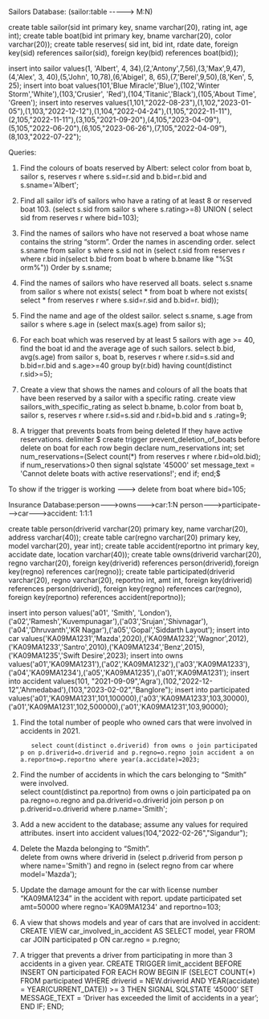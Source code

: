 Sailors Database: (sailor:table -----> M:N)

create table sailor(sid int primary key, sname varchar(20), rating int, age int);
create table boat(bid int primary key, bname varchar(20), color varchar(20));
create table reserves( sid int, bid int, rdate date, foreign key(sid) references sailor(sid), foreign key(bid) references boat(bid));

insert into sailor values(1, 'Albert', 4, 34),(2,'Antony',7,56),(3,'Max',9,47),(4,'Alex', 3, 40),(5,'John', 10,78),(6,'Abigel', 8, 65),(7,'Berel',9,50),(8,'Ken', 5, 25);
insert into boat values(101,'Blue Miracle','Blue'),(102,'Winter Storm','White'),(103,'Crusier', 'Red'),(104,'Titanic','Black'),(105,'About Time', 'Green');
insert into reserves values(1,101,"2022-08-23"),(1,102,"2023-01-05"),(1,103,"2022-12-12"),(1,104,"2022-04-24"),(1,105,"2022-11-11"),(2,105,"2022-11-11"),(3,105,"2021-09-20"),(4,105,"2023-04-09"),(5,105,"2022-06-20"),(6,105,"2023-06-26"),(7,105,"2022-04-09"),(8,103,"2022-07-22");

Queries:
1. Find the colours of boats reserved by Albert:
         select color from boat b, sailor s, reserves r where s.sid=r.sid and b.bid=r.bid and s.sname='Albert';

2. Find all sailor id’s of sailors who have a rating of at least 8 or reserved boat 103.
           (select s.sid from sailor s where s.rating>=8) UNION ( select sid from reserves r where bid=103);

3. Find the names of sailors who have not reserved a boat whose name contains the string “storm”. Order the names in ascending order.
           select s.sname from sailor s where s.sid not in (select r.sid from reserves r where r.bid in(select b.bid from boat b where b.bname like "%St
orm%")) Order by s.sname;

4. Find the names of sailors who have reserved all boats.
           select s.sname from sailor s where not exists( select * from boat b where not exists( select * from reserves r where s.sid=r.sid and b.bid=r.
bid));

5. Find the name and age of the oldest sailor.
             select s.sname, s.age from sailor s where s.age in (select max(s.age) from sailor s);

6. For each boat which was reserved by at least 5 sailors with age >= 40, find the boat id and the average age of such sailors.
            select b.bid, avg(s.age) from sailor s, boat b, reserves r where r.sid=s.sid and b.bid=r.bid and s.age>=40 group by(r.bid) having count(distinct r.sid>=5);

7. Create a view that shows the names and colours of all the boats that have been reserved by a sailor with a specific rating.
             create view sailors_with_specific_rating as select b.bname, b.color from boat b, sailor s, reserves r where r.sid=s.sid and r.bid=b.bid and s
.rating=9;

8. A trigger that prevents boats from being deleted If they have active reservations.
            delimiter $ 
            create trigger prevent_deletion_of_boats before delete on boat for each row begin declare num_reservations int; set num_reservations=(Select count(*) 
            from reserves r where r.bid=old.bid); if num_reservations>0 then signal sqlstate '45000' set message_text = 'Cannot delete boats with active  reservations!'; end if; end;$

 To show if the trigger is working ---> delete from boat where bid=105;







Insurance Database:person--->owns--->car:1:N    person--->participate--->car--->accident: 1:1:1

create table person(driverid varchar(20) primary key, name varchar(20), address varchar(40));
create table car(regno varchar(20) primary key, model varchar(20), year int);
create table accident(reportno int primary key, accidate date, location varchar(40));
create table owns(driverid varchar(20), regno varchar(20), foreign key(driverid) references person(driverid),foreign key(regno) references car(regno));
create table participated(driverid varchar(20), regno varchar(20), reportno int, amt int, foreign key(driverid) references person(driverid),
foreign key(regno) references car(regno), foreign key(reportno) references accident(reportno));

insert into person values('a01', 'Smith', 'London'),('a02','Ramesh','Kuvempunagar'),('a03','Srujan','Shivnagar'),('a04','Dhruvanth','KR Nagar'),('a05','Gopal','Siddarth Layout');
 insert into car values('KA09MA1231','Mazda',2020),('KA09MA1232','Wagnor',2012),('KA09MA1233','Santro',2010),('KA09MA1234','Benz',2015),('KA09MA1235','Swift Desire',2023);
insert into owns values('a01','KA09MA1231'),('a02','KA09MA1232'),('a03','KA09MA1233'),('a04','KA09MA1234'),('a05','KA09MA1235'),('a01','KA09MA1231');
insert into accident values(101, "2021-09-09",'Agra'),(102,"2022-12-12",'Ahmedabad'),(103,"2023-02-02","Banglore");
insert into participated values('a01','KA09MA1231',101,100000),('a03','KA09MA1233',103,30000),('a01','KA09MA1231',102,500000),('a01','KA09MA1231',103,90000);

1.  Find the total number of people who owned cars that were involved in accidents in 2021. 

           select count(distinct o.driverid) from owns o join participated p on p.driverid=o.driverid and p.regno=o.regno join accident a on a.reportno=p.reportno where year(a.accidate)=2023;

2.  Find the number of accidents in which the cars belonging to “Smith” were involved.  
         select count(distinct pa.reportno) from owns o join participated pa on pa.regno=o.regno and pa.driverid=o.driverid join person p on p.driverid=o.driverid where p.name='Smith';

3.  Add a new accident to the database; assume any values for required attributes. 
         insert into accident values(104,"2022-02-26","Sigandur");

4. Delete the Mazda belonging to “Smith”.  
           delete from owns where driverid in (select p.driverid from person p where name='Smith') and regno in (select regno from car where model='Mazda');

5. Update the damage amount for the car with license number “KA09MA1234” in the accident with report. 
           update participated set amt=50000 where regno='KA09MA1234' and reportno=103;

6. A view that shows models and year of cars that are involved in accident:
CREATE VIEW car_involved_in_accident AS
SELECT model, year
FROM car
JOIN participated p ON car.regno = p.regno;

7. A trigger that prevents a driver from participating in more than 3 accidents in a given year.
CREATE TRIGGER limit_accident
BEFORE INSERT ON participated
FOR EACH ROW
BEGIN
IF (SELECT COUNT(*) FROM participated WHERE driverid = NEW.driverid AND YEAR(accidate) = YEAR(CURRENT_DATE)) >= 3 THEN SIGNAL SQLSTATE ‘45000’ SET MESSAGE_TEXT = ‘Driver has exceeded the limit of accidents in a year’;
END IF;
END;
